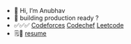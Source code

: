 - 👋 Hi, I’m Anubhav
- 👀 building production ready ?
- ✅✅✅ [Codeforces](https://codeforces.com/profile/anubhav100rao) [Codechef](https://www.codechef.com/users/anubhav100rao) [Leetcode](https://leetcode.com/anubhav100rao/)
- 🗒️📝 [resume](https://drive.google.com/file/d/1nhTYvt1FnTJ6nMsw7eqvgBLDrxiC7Ydy/view?usp=sharing)
<!---
anubhav100rao/anubhav100rao is a ✨ special ✨ repository because its `README.md` (this file) appears on your GitHub profile.
You can click the Preview link to take a look at your changes.
--->
